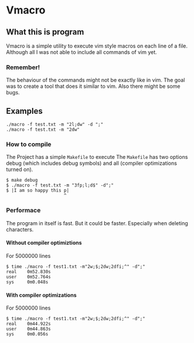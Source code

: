 # Vmacro

## What this is program

Vmacro is a simple utility to execute vim style macros on each line of a file.
Although all I was not able to include all commands of vim yet. 

### Remember!
The behaviour of the commands might not be exactly like in vim.
The goal was to create a tool that does it similar to vim.
Also there might be some bugs.

## Examples

```console
./macro -f test.txt -m "2l;dw" -d ";"
./macro -f test.txt -m "2dw"

```

### How to compile 

The Project has a simple `Makefile` to execute
The `Makefile` has two options debug (which includes debug symbols)
and all (compiler optimizations turned on).

```console
$ make debug
$ ./macro -f test.txt -m "3fp;l;d$" -d";"
$ |I am so happy this p|
                      ^
```

### Performace
The program in itself is fast. But it could be faster.
Especially when deleting characters.

#### Without compiler optimiztions
For 5000000 lines
```console
$ time ./macro -f test1.txt -m"2w;$;2dw;2dfi;^" -d";"
real    0m52.830s
user    0m52.764s
sys     0m0.048s
```
#### With compiler optimizations
For 5000000 lines
```console
$ time ./macro -f test1.txt -m"2w;$;2dw;2dfi;^" -d";"
real    0m44.922s
user    0m44.863s
sys     0m0.056s
```

